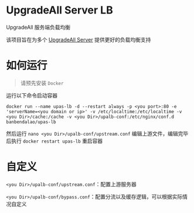 # UpgradeAll Server LB

UpgradeAll 服务端负载均衡

该项目旨在为多个 [UpgradeAll Server](https://github.com/DUpdateSystem/Server) 提供更好的负载均衡支持

# 如何运行

> 请预先安装 `Docker`
 
运行以下命令启动容器

```
docker run --name upas-lb -d --restart always -p <you port>:80 -e 'serverName=<you domain or ip>' -v /etc/localtime:/etc/localtime -v <you Dir>/cache:/cache -v <you Dir>/upalb-conf:/etc/nginx/conf.d banbendalao/upas-lb
```

然后运行 `nano <you Dir>/upalb-conf/upstream.conf` 编辑上游文件，编辑完毕后执行 `docker restart upas-lb` 重启容器

# 自定义

`<you Dir>/upalb-conf/upstream.conf`：配置上游服务器

`<you Dir>/upalb-conf/bypass.conf`：配置分流以及缓存逻辑，可以根据实际情况自定义